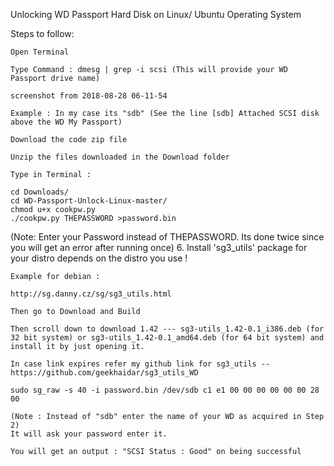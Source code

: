 Unlocking WD Passport Hard Disk on Linux/ Ubuntu Operating System

Steps to follow:

    Open Terminal

    Type Command : dmesg | grep -i scsi (This will provide your WD Passport drive name)

    screenshot from 2018-08-28 06-11-54

    Example : In my case its "sdb" (See the line [sdb] Attached SCSI disk above the WD My Passport)

    Download the code zip file

    Unzip the files downloaded in the Download folder

    Type in Terminal :

    cd Downloads/
    cd WD-Passport-Unlock-Linux-master/
    chmod u+x cookpw.py
    ./cookpw.py THEPASSWORD >password.bin

(Note: Enter your Password instead of THEPASSWORD. Its done twice since you will get an error after running once) 6. Install 'sg3_utils' package for your distro depends on the distro you use !

    Example for debian :

    http://sg.danny.cz/sg/sg3_utils.html

    Then go to Download and Build

    Then scroll down to download 1.42 --- sg3-utils_1.42-0.1_i386.deb (for 32 bit system) or sg3-utils_1.42-0.1_amd64.deb (for 64 bit system) and install it by just opening it.

    In case link expires refer my github link for sg3_utils -- https://github.com/geekhaidar/sg3_utils_WD

    sudo sg_raw -s 40 -i password.bin /dev/sdb c1 e1 00 00 00 00 00 00 28 00

    (Note : Instead of "sdb" enter the name of your WD as acquired in Step 2)
    It will ask your password enter it.

    You will get an output : "SCSI Status : Good" on being successful
